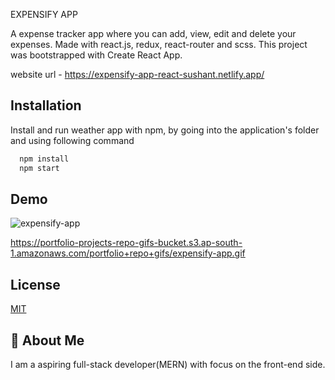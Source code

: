 
EXPENSIFY APP

A expense tracker app where you can add, view, edit and delete your expenses.
Made with react.js, redux, react-router and scss. This project was bootstrapped with Create React App.

website url - https://expensify-app-react-sushant.netlify.app/

## Installation

Install and run  weather app with npm, by going into the application's folder and using following command
```bash
  npm install
  npm start
```
    
## Demo
![expensify-app](https://user-images.githubusercontent.com/30661399/149661899-44bca0ee-26a2-4f04-a3ab-80ca335b157a.gif)


https://portfolio-projects-repo-gifs-bucket.s3.ap-south-1.amazonaws.com/portfolio+repo+gifs/expensify-app.gif
## License

[MIT](https://choosealicense.com/licenses/mit/)


## 🚀 About Me
I am a aspiring full-stack developer(MERN) with focus on the front-end side.

